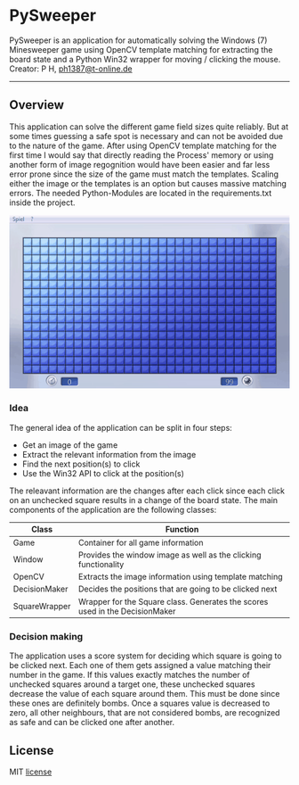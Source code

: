 # PySweeper
PySweeper is an application for automatically solving the Windows (7) Minesweeper game using OpenCV template matching for extracting the board state and a Python Win32 wrapper for moving / clicking the mouse.
Creator: P H, ph1387@t-online.de 

---

## Overview
This application can solve the different game field sizes quite reliably. But at some times guessing a safe spot is necessary and can not be avoided due to the nature of the game. After using OpenCV template matching for the first time I would say that directly reading the Process' memory or using another form of image regognition would have been easier and far less error prone since the size of the game must match the templates. Scaling either the image or the templates is an option but causes massive matching errors.
The needed Python-Modules are located in the requirements.txt inside the project.

![](play_large.gif)

### Idea
The general idea of the application can be split in four steps:

- Get an image of the game
- Extract the relevant information from the image
- Find the next position(s) to click
- Use the Win32 API to click at the position(s)

The releavant information are the changes after each click since each click on an unchecked square results in a change of the board state.
The main components of the application are the following classes:

|Class|Function|
|-|-|
|Game|Container for all game information|
|Window|Provides the window image as well as the clicking functionality|
|OpenCV|Extracts the image information using template matching|
|DecisionMaker|Decides the positions that are going to be clicked next|
|SquareWrapper|Wrapper for the Square class. Generates the scores used in the DecisionMaker|

### Decision making
The application uses a score system for deciding which square is going to be clicked next. Each one of them gets assigned a value matching their number in the game. If this values exactly matches the number of unchecked squares around a target one, these unchecked squares decrease the value of each square around them. This must be done since these ones are definitely bombs. Once a squares value is decreased to zero, all other neighbours, that are not considered bombs, are recognized as safe and can be clicked one after another.

## License
MIT [license](https://github.com/p1387h/PySweeper/blob/master/LICENSE.txt)